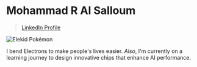 # Mohammad R Al Salloum

>[LinkedIn Profile](https://www.linkedin.com/in/mohammad-r-al-salloum-b3476a317)

![Elekid Pokémon](https://media.tenor.com/1uiGrSYrjCkAAAAM/elekid-pok%C3%A9mon-elekid.gif)

I bend Electrons to make people's lives easier. 
*Also*, I'm currently on a learning journey to
design innovative chips that enhance AI performance.
